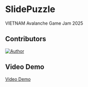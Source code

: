 # SlidePuzzle
VIETNAM Avalanche Game Jam 2025

## Contributors
[![Author](https://contrib.rocks/image?repo=vudkhoa/SlidePuzzle)](https://github.com/thinhkl123/SlidePuzzle/graphs/contributors)

## Video Demo
[Video Demo](https://drive.google.com/file/d/1_sxliEyAfVrLmX2QjasLO8cP6KHfBY3m/view)
